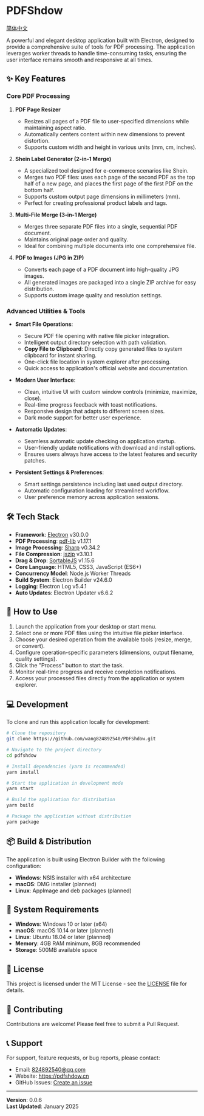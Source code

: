 # PDFShdow

[简体中文](README.zh-CN.md)

A powerful and elegant desktop application built with Electron, designed to provide a comprehensive suite of tools for PDF processing. The application leverages worker threads to handle time-consuming tasks, ensuring the user interface remains smooth and responsive at all times.

## ✨ Key Features

### Core PDF Processing

1.  **PDF Page Resizer**
    *   Resizes all pages of a PDF file to user-specified dimensions while maintaining aspect ratio.
    *   Automatically centers content within new dimensions to prevent distortion.
    *   Supports custom width and height in various units (mm, cm, inches).

2.  **Shein Label Generator (2-in-1 Merge)**
    *   A specialized tool designed for e-commerce scenarios like Shein.
    *   Merges two PDF files: uses each page of the second PDF as the top half of a new page, and places the first page of the first PDF on the bottom half.
    *   Supports custom output page dimensions in millimeters (mm).
    *   Perfect for creating professional product labels and tags.

3.  **Multi-File Merge (3-in-1 Merge)**
    *   Merges three separate PDF files into a single, sequential PDF document.
    *   Maintains original page order and quality.
    *   Ideal for combining multiple documents into one comprehensive file.

4.  **PDF to Images (JPG in ZIP)**
    *   Converts each page of a PDF document into high-quality JPG images.
    *   All generated images are packaged into a single ZIP archive for easy distribution.
    *   Supports custom image quality and resolution settings.

### Advanced Utilities & Tools

*   **Smart File Operations**:
    *   Secure PDF file opening with native file picker integration.
    *   Intelligent output directory selection with path validation.
    *   **Copy File to Clipboard**: Directly copy generated files to system clipboard for instant sharing.
    *   One-click file location in system explorer after processing.
    *   Quick access to application's official website and documentation.

*   **Modern User Interface**:
    *   Clean, intuitive UI with custom window controls (minimize, maximize, close).
    *   Real-time progress feedback with toast notifications.
    *   Responsive design that adapts to different screen sizes.
    *   Dark mode support for better user experience.

*   **Automatic Updates**:
    *   Seamless automatic update checking on application startup.
    *   User-friendly update notifications with download and install options.
    *   Ensures users always have access to the latest features and security patches.

*   **Persistent Settings & Preferences**:
    *   Smart settings persistence including last used output directory.
    *   Automatic configuration loading for streamlined workflow.
    *   User preference memory across application sessions.

## 🛠️ Tech Stack

*   **Framework**: [Electron](https://www.electronjs.org/) v30.0.0
*   **PDF Processing**: [pdf-lib](https://pdf-lib.js.org/) v1.17.1
*   **Image Processing**: [Sharp](https://sharp.pixelplumbing.com/) v0.34.2
*   **File Compression**: [jszip](https://stuk.github.io/jszip/) v3.10.1
*   **Drag & Drop**: [SortableJS](https://sortablejs.github.io/Sortable/) v1.15.6
*   **Core Language**: HTML5, CSS3, JavaScript (ES6+)
*   **Concurrency Model**: Node.js Worker Threads
*   **Build System**: Electron Builder v24.6.0
*   **Logging**: Electron Log v5.4.1
*   **Auto Updates**: Electron Updater v6.6.2

## 🚀 How to Use

1.  Launch the application from your desktop or start menu.
2.  Select one or more PDF files using the intuitive file picker interface.
3.  Choose your desired operation from the available tools (resize, merge, or convert).
4.  Configure operation-specific parameters (dimensions, output filename, quality settings).
5.  Click the "Process" button to start the task.
6.  Monitor real-time progress and receive completion notifications.
7.  Access your processed files directly from the application or system explorer.

## 💻 Development

To clone and run this application locally for development:

```bash
# Clone the repository
git clone https://github.com/wang824892540/PDFShdow.git

# Navigate to the project directory
cd pdfshdow

# Install dependencies (yarn is recommended)
yarn install

# Start the application in development mode
yarn start

# Build the application for distribution
yarn build

# Package the application without distribution
yarn package
```

## 📦 Build & Distribution

The application is built using Electron Builder with the following configuration:

- **Windows**: NSIS installer with x64 architecture
- **macOS**: DMG installer (planned)
- **Linux**: AppImage and deb packages (planned)

## 🔧 System Requirements

- **Windows**: Windows 10 or later (x64)
- **macOS**: macOS 10.14 or later (planned)
- **Linux**: Ubuntu 18.04 or later (planned)
- **Memory**: 4GB RAM minimum, 8GB recommended
- **Storage**: 500MB available space

## 📄 License

This project is licensed under the MIT License - see the [LICENSE](LICENSE) file for details.

## 🤝 Contributing

Contributions are welcome! Please feel free to submit a Pull Request.

## 📞 Support

For support, feature requests, or bug reports, please contact:
- Email: 824892540@qq.com
- Website: https://pdfshdow.cn
- GitHub Issues: [Create an issue](https://github.com/wang824892540/PDFShdow/issues)

---

**Version**: 0.0.6  
**Last Updated**: January 2025